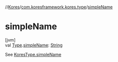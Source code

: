 //[Kores](../../index.md)/[com.koresframework.kores.type](index.md)/[simpleName](simple-name.md)

# simpleName

[jvm]\
val [Type](https://docs.oracle.com/javase/8/docs/api/java/lang/reflect/Type.html).[simpleName](simple-name.md): [String](https://kotlinlang.org/api/latest/jvm/stdlib/kotlin/-string/index.html)

See [KoresType.simpleName](-kores-type/simple-name.md)
